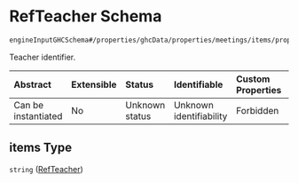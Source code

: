 # RefTeacher Schema

```txt
engineInputGHCSchema#/properties/ghcData/properties/meetings/items/properties/refTeachers/items
```

Teacher identifier.

| Abstract            | Extensible | Status         | Identifiable            | Custom Properties | Additional Properties | Access Restrictions | Defined In                                                        |
| :------------------ | :--------- | :------------- | :---------------------- | :---------------- | :-------------------- | :------------------ | :---------------------------------------------------------------- |
| Can be instantiated | No         | Unknown status | Unknown identifiability | Forbidden         | Allowed               | none                | [ghc.schema.json*](../out/ghc.schema.json "open original schema") |

## items Type

`string` ([RefTeacher](ghc-properties-ghcdata-properties-meetings-meeting-properties-refteachers-refteacher.md))
